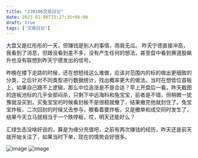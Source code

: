 ```yaml
---
title: "230106交易日记"
date: 2023-01-06T15:27:35+08:00
draft: true
tags: ['交易日记']
---
```


大盘又是红彤彤的一天，但赚钱是别人的事情，雨我无瓜。
昨天宁德直接冲高，我看到了消息，但跟没看到差不多，没有产生任何的想法，甚至盘中看到赛道股飙升也没有联想到昨天宁德发出的信号。

昨晚在楼下走路的时候，还在想短线这么难做，应该对范围内的标的做出更细致的分类，之后针对不同类型进行数据统计，找出概率更大的做法。当时在想低位首板上，如果自己跟不上逻辑，那么中位追涨是不是合适？早上开盘后一看，昨天截图的连板池标的几乎全部闷杀，只剩下中远海科和兔宝宝，前者是不错，但稍微一犹豫就没买到，买兔宝宝的时候看封板不是很稳就撤了，结果撤完他就封住了。兔宝宝炸板，二次回封的时候又去参与，眼看着要炸板，又是撤单和成交同时发生了，结果今天立马就相当于一个跌停板，哎，明天还能好么？

汇绿生态没啥好说的，算是为缘分充值吧，之前有两次赚钱的经历，昨天还是前天就开始关注了，如果当时下单，现在的情势会好很多。

![image](/images/230106/IMG_BCC2AEA8FD6D-1.jpeg)
![image](/images/230106/IMG_0028A0E7027E-1.jpeg)